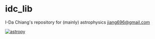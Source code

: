 # idc_lib
I-Da Chiang's repository for (mainly) astrophysics
jiang696@gmail.com

[![astropy](http://img.shields.io/badge/powered%20by-AstroPy-orange.svg?style=flat)](http://www.astropy.org/)
